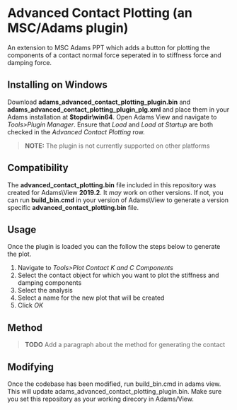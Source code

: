 # Advanced Contact Plotting (an MSC/Adams plugin)

An extension to MSC Adams PPT which adds a button for plotting the components of a contact normal force seperated in to stiffness force and damping force.

## Installing on Windows

Download **adams_advanced_contact_plotting_plugin.bin** and **adams_advanced_contact_plotting_plugin_plg.xml** and place them in your Adams installation at **$topdir\win64**.  Open Adams View and navigate to *Tools>Plugin Manager*.  Ensure that *Load* and *Load at Startup* are both checked in the *Advanced Contact Plotting* row.

> **NOTE:** The plugin is not currently supported on other platforms

## Compatibility

The **advanced_contact_plotting.bin** file included in this repository was created for Adams\View **2019.2**.  It *may* work on other versions.  If not, you can run **build_bin.cmd** in your version of Adams\View to generate a version specific **advanced_contact_plotting.bin** file.

## Usage

Once the plugin is loaded you can the follow the steps below to generate the plot.

1. Navigate to *Tools>Plot Contact K and C Components*
2. Select the contact object for which you want to plot the stiffness and damping components
3. Select the analysis
4. Select a name for the new plot that will be created
5. Click *OK*

## Method

> **TODO** Add a paragraph about the method for generating the contact

## Modifying

Once the codebase has been modified, run build_bin.cmd in adams view.  This will update adams_advanced_contact_plotting_plugin.bin.  Make sure you set this repository as your working direcory in Adams/View.
